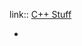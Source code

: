link:: [C++ Stuff](https://github.com/MattPD/cpplinks/blob/master/atomics.lockfree.memory_model.md#software)

-